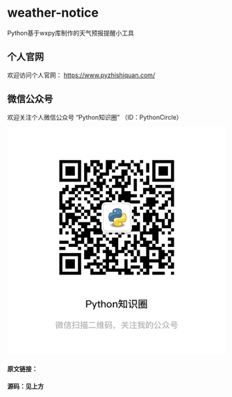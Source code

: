 # weather-notice
Python基于wxpy库制作的天气预报提醒小工具

## 个人官网
欢迎访问个人官网： https://www.pyzhishiquan.com/

## 微信公众号
欢迎关注个人微信公众号 “Python知识圈” （ID：PythonCircle）

![公众号](https://github.com/Brucepk/pk.github.io/blob/master/gzh.jpg)

#### 原文链接：[](https://mp.weixin.qq.com/s?__biz=MzA3Nzc4MzY2NA==&mid=2247486020&idx=1&sn=892f891afc01869d6eb288f84fd405fc&chksm=9f4dfd5ba83a744dad621ec09aee273315317c5c8ed5bc10d05c10040298ad7c91315a334223&token=620353453&lang=zh_CN#rd)
#### 源码：见上方

